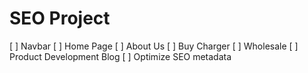 # SEO Project
[ ] Navbar
[ ] Home Page
[ ] About Us
[ ] Buy Charger
[ ] Wholesale
[ ] Product Development Blog
[ ] Optimize SEO metadata
